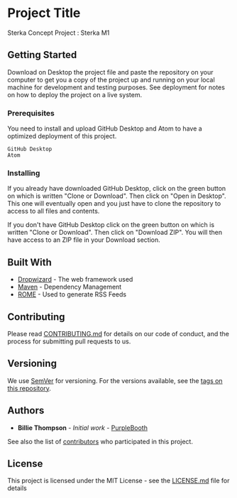 # Project Title

Sterka Concept Project : Sterka M1

## Getting Started

Download on Desktop the project file and paste the repository on your computer to get you a copy of the project up and running on your local machine for development and testing purposes. See deployment for notes on how to deploy the project on a live system.


### Prerequisites

You need to install and upload GitHub Desktop and Atom to have a optimized deployment of this project.

```
GitHub Desktop
Atom

```

### Installing

If you already have downloaded GitHub Desktop, click on the green button on which is written "Clone or Download". Then click on "Open in Desktop". This one will eventually open and you just have to clone the repository to access to all files and contents.

If you don't have GitHub Desktop click on the green button on which is written "Clone or Download". Then click on "Download ZIP". You will then have access to an ZIP file in your Download section.


## Built With

* [Dropwizard](http://www.dropwizard.io/1.0.2/docs/) - The web framework used
* [Maven](https://maven.apache.org/) - Dependency Management
* [ROME](https://rometools.github.io/rome/) - Used to generate RSS Feeds

## Contributing

Please read [CONTRIBUTING.md](https://gist.github.com/PurpleBooth/b24679402957c63ec426) for details on our code of conduct, and the process for submitting pull requests to us.

## Versioning

We use [SemVer](http://semver.org/) for versioning. For the versions available, see the [tags on this repository](https://github.com/your/project/tags).

## Authors

* **Billie Thompson** - *Initial work* - [PurpleBooth](https://github.com/PurpleBooth)

See also the list of [contributors](https://github.com/your/project/contributors) who participated in this project.

## License

This project is licensed under the MIT License - see the [LICENSE.md](LICENSE.md) file for details
